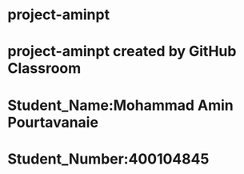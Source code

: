 # project-aminpt
# project-aminpt created by GitHub Classroom
# Student_Name:Mohammad Amin Pourtavanaie
# Student_Number:400104845
